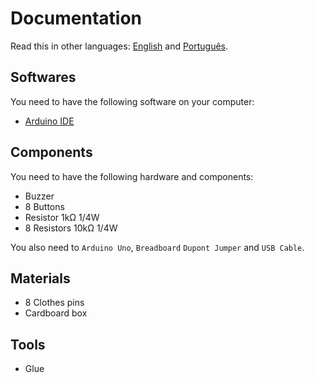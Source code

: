 # Documentation

Read this in other languages: [English](README.md) and [Português](LEIA-ME.md).

## Softwares

You need to have the following software on your computer:

- [Arduino IDE](https://arduino.cc)

## Components

You need to have the following hardware and components:

- Buzzer
- 8 Buttons
- Resistor 1kΩ 1/4W
- 8 Resistors 10kΩ 1/4W

You also need to `Arduino Uno`, `Breadboard` `Dupont Jumper` and `USB Cable`.

## Materials

- 8 Clothes pins
- Cardboard box

## Tools

- Glue
